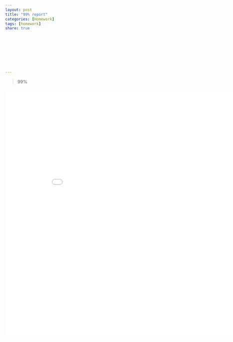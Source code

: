 ```yaml
---
layout: post
title: "99% report"
categories: [Homework]
tags: [homework]
share: true









---
```



> 99%



<iframe width="900" height="800" frameborder="0" scrolling="no" src="[https://plot.ly/~NaLiu/24.embed](https://plot.ly/~NaLiu/24.embed)"></iframe>